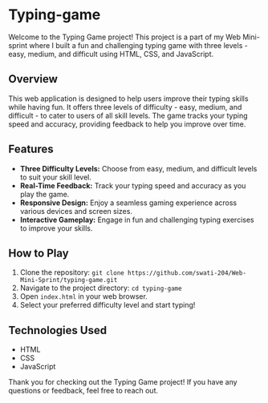 # Typing-game

Welcome to the Typing Game project! This project is a part of my Web Mini-sprint where I built a fun and challenging typing game with three levels - easy, medium, and difficult using HTML, CSS, and JavaScript.

## Overview

This web application is designed to help users improve their typing skills while having fun. It offers three levels of difficulty - easy, medium, and difficult - to cater to users of all skill levels. The game tracks your typing speed and accuracy, providing feedback to help you improve over time.

## Features

- **Three Difficulty Levels:** Choose from easy, medium, and difficult levels to suit your skill level.
- **Real-Time Feedback:** Track your typing speed and accuracy as you play the game.
- **Responsive Design:** Enjoy a seamless gaming experience across various devices and screen sizes.
- **Interactive Gameplay:** Engage in fun and challenging typing exercises to improve your skills.

## How to Play

1. Clone the repository: `git clone https://github.com/swati-204/Web-Mini-Sprint/typing-game.git`
2. Navigate to the project directory: `cd typing-game`
3. Open `index.html` in your web browser.
4. Select your preferred difficulty level and start typing!

## Technologies Used

- HTML
- CSS
- JavaScript

Thank you for checking out the Typing Game project! If you have any questions or feedback, feel free to reach out.
